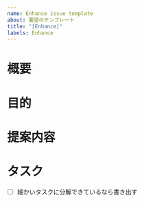 ```yaml
---
name: Enhance issue template
about: 要望のテンプレート
title: "[Enhance]"
labels: Enhance
---
```


# 概要

<!-- (ざっくり言うと)何をしたい？ -->

# 目的

<!-- なぜそれをするのか？ -->

# 提案内容

<!-- どうやってそれをするのか？検討中？ -->

# タスク

<!-- 何をするのか？ -->

- [ ] 細かいタスクに分解できているなら書き出す
